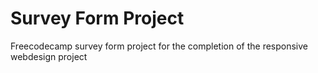 # Survey Form Project
Freecodecamp survey form project for the completion of the responsive webdesign project
